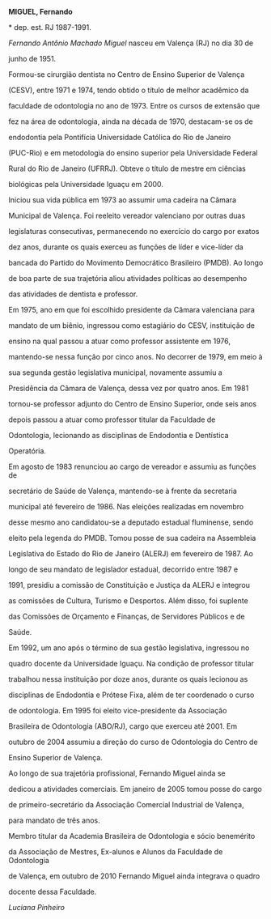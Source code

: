 **MIGUEL, Fernando**



\* dep. est. RJ 1987-1991.



*Fernando Antônio Machado Miguel* nasceu em Valença (RJ) no dia 30 de

junho de 1951.



Formou-se cirurgião dentista no Centro de Ensino Superior de Valença

(CESV), entre 1971 e 1974, tendo obtido o título de melhor acadêmico da

faculdade de odontologia no ano de 1973. Entre os cursos de extensão que

fez na área de odontologia, ainda na década de 1970, destacam-se os de

endodontia pela Pontifícia Universidade Católica do Rio de Janeiro

(PUC-Rio) e em metodologia do ensino superior pela Universidade Federal

Rural do Rio de Janeiro (UFRRJ). Obteve o título de mestre em ciências

biológicas pela Universidade Iguaçu em 2000.



Iniciou sua vida pública em 1973 ao assumir uma cadeira na Câmara

Municipal de Valença. Foi reeleito vereador valenciano por outras duas

legislaturas consecutivas, permanecendo no exercício do cargo por exatos

dez anos, durante os quais exerceu as funções de líder e vice-líder da

bancada do Partido do Movimento Democrático Brasileiro (PMDB). Ao longo

de boa parte de sua trajetória aliou atividades políticas ao desempenho

das atividades de dentista e professor.



Em 1975, ano em que foi escolhido presidente da Câmara valenciana para

mandato de um biênio, ingressou como estagiário do CESV, instituição de

ensino na qual passou a atuar como professor assistente em 1976,

mantendo-se nessa função por cinco anos. No decorrer de 1979, em meio à

sua segunda gestão legislativa municipal, novamente assumiu a

Presidência da Câmara de Valença, dessa vez por quatro anos. Em 1981

tornou-se professor adjunto do Centro de Ensino Superior, onde seis anos

depois passou a atuar como professor titular da Faculdade de

Odontologia, lecionando as disciplinas de Endodontia e Dentística

Operatória.



Em agosto de 1983 renunciou ao cargo de vereador e assumiu as funções de

secretário de Saúde de Valença, mantendo-se à frente da secretaria

municipal até fevereiro de 1986. Nas eleições realizadas em novembro

desse mesmo ano candidatou-se a deputado estadual fluminense, sendo

eleito pela legenda do PMDB. Tomou posse de sua cadeira na Assembleia

Legislativa do Estado do Rio de Janeiro (ALERJ) em fevereiro de 1987. Ao

longo de seu mandato de legislador estadual, decorrido entre 1987 e

1991, presidiu a comissão de Constituição e Justiça da ALERJ e integrou

as comissões de Cultura, Turismo e Desportos. Além disso, foi suplente

das Comissões de Orçamento e Finanças, de Servidores Públicos e de

Saúde.



Em 1992, um ano após o término de sua gestão legislativa, ingressou no

quadro docente da Universidade Iguaçu. Na condição de professor titular

trabalhou nessa instituição por doze anos, durante os quais lecionou as

disciplinas de Endodontia e Prótese Fixa, além de ter coordenado o curso

de odontologia. Em 1995 foi eleito vice-presidente da Associação

Brasileira de Odontologia (ABO/RJ), cargo que exerceu até 2001. Em

outubro de 2004 assumiu a direção do curso de Odontologia do Centro de

Ensino Superior de Valença.



Ao longo de sua trajetória profissional, Fernando Miguel ainda se

dedicou a atividades comerciais. Em janeiro de 2005 tomou posse do cargo

de primeiro-secretário da Associação Comercial Industrial de Valença,

para mandato de três anos.



Membro titular da Academia Brasileira de Odontologia e sócio benemérito

da Associação de Mestres, Ex-alunos e Alunos da Faculdade de Odontologia

de Valença, em outubro de 2010 Fernando Miguel ainda integrava o quadro

docente dessa Faculdade.



*Luciana Pinheiro*



